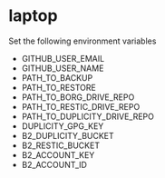 # laptop

Set the following environment variables

- GITHUB_USER_EMAIL
- GITHUB_USER_NAME
- PATH_TO_BACKUP
- PATH_TO_RESTORE
- PATH_TO_BORG_DRIVE_REPO
- PATH_TO_RESTIC_DRIVE_REPO
- PATH_TO_DUPLICITY_DRIVE_REPO
- DUPLICITY_GPG_KEY
- B2_DUPLICITY_BUCKET
- B2_RESTIC_BUCKET
- B2_ACCOUNT_KEY
- B2_ACCOUNT_ID
